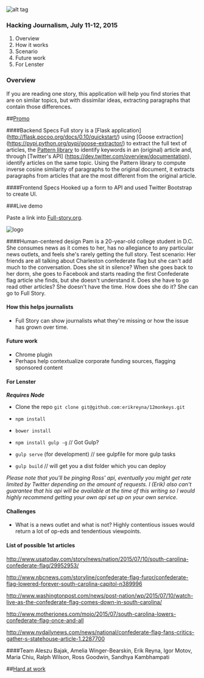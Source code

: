 ![alt tag](http://i.imgur.com/RvfXiP6.jpg)

### Hacking Journalism, July 11-12, 2015

1. Overview
2. How it works
3. Scenario
4. Future work
5. For Lenster

### Overview
If you are reading one story, this application will help you find stories that are on similar topics, but with dissimilar ideas, extracting paragraphs that contain those differences.

##[Promo](https://vine.co/v/evpluUIQwBK)

####Backend Specs
Full story is a [Flask application] (http://flask.pocoo.org/docs/0.10/quickstart/) using [Goose extraction] (https://pypi.python.org/pypi/goose-extractor/)  to extract the full text of articles, the [Pattern library](http://www.clips.ua.ac.be/pattern) to identify keywords in an (original) article and, through [Twitter's API] (https://dev.twitter.com/overview/documentation), identify articles on the same topic. Using the Pattern library to compute inverse cosine similarity of paragraphs to the original document, it extracts paragraphs from articles that are the most different from the original article.

####Frontend Specs
Hooked up a form to API and used Twitter Bootstrap to create UI.

###Live demo

Paste a link into [Full-story.org](http://full-story.org).

![logo](http://i.imgur.com/Xmg1c48.png)

####Human-centered design
Pam is a 20-year-old college student in D.C.
She consumes news as it comes to her, has no allegiance to any particular news outlets, and feels she's rarely getting the full story.
Test scenario: Her friends are all talking about Charleston confederate flag but she can't add much to the conversation. Does she sit in silence?
When she goes back to her dorm, she goes to Facebook and starts reading the first Confederate flag article she finds, but she doesn't understand it.
Does she have to go read other articles? She doesn't have the time.
How does she do it? She can go to Full Story.

#### How this helps journalists
- Full Story can show journalists what they're missing or how the issue has grown over time.

#### Future work
- Chrome plugin
- Perhaps help contextualize corporate funding sources, flagging sponsored content

#### For Lenster

_**Requires Node**_

+ Clone the repo `git clone git@github.com:erikreyna/12monkeys.git`
+ `npm install`
+ `bower install`
+ `npm install gulp -g` // Got Gulp?
+ `gulp serve` (for development) // see gulpfile for more gulp tasks

+ `gulp build` // will get you a dist folder which you can deploy

_Please note that you'll be pinging Ross' api, eventually you might get rate limited by Twitter depending on the amount of requests. I (Erik) also can't guarantee that his api will be available at the time of this writing so I would highly recommend getting your own api set up on your own service._

#### Challenges
- What is a news outlet and what is not? Highly contentious issues would return a lot of op-eds and tendentious viewpoints.

#### List of possible 1st articles

http://www.usatoday.com/story/news/nation/2015/07/10/south-carolina-confederate-flag/29952953/

http://www.nbcnews.com/storyline/confederate-flag-furor/confederate-flag-lowered-forever-south-carolina-capitol-n389996

http://www.washingtonpost.com/news/post-nation/wp/2015/07/10/watch-live-as-the-confederate-flag-comes-down-in-south-carolina/

http://www.motherjones.com/mojo/2015/07/south-carolina-lowers-confederate-flag-once-and-all

http://www.nydailynews.com/news/national/confederate-flag-fans-critics-gather-s-statehouse-article-1.2287700


####Team
Aleszu Bajak, Amelia Winger-Bearskin, Erik Reyna, Igor Motov, Maria Chiu, Ralph Wilson, Ross Goodwin, Sandhya Kambhampati

##[Hard at work](https://vine.co/v/evpTAnhH5Bq)
